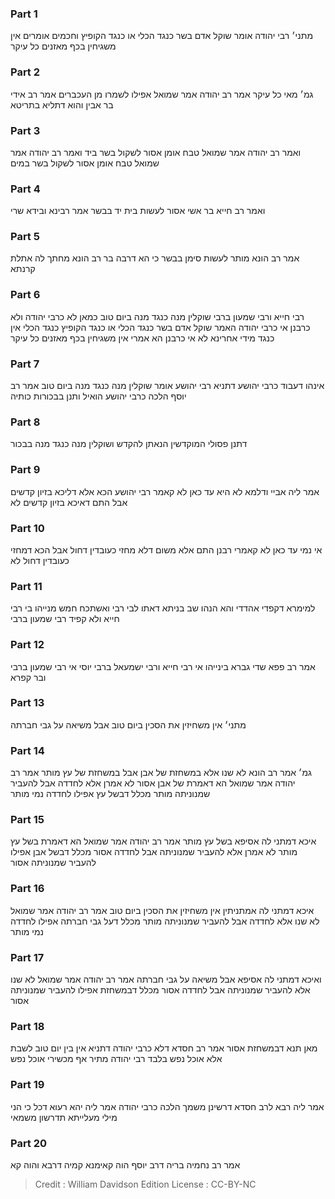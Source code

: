 
### Part 1
מתני׳ רבי יהודה אומר שוקל אדם בשר כנגד הכלי או כנגד הקופיץ וחכמים אומרים אין משגיחין בכף מאזנים כל עיקר 

### Part 2
גמ׳ מאי כל עיקר אמר רב יהודה אמר שמואל אפילו לשמרו מן העכברים אמר רב אידי בר אבין והוא דתליא בתריטא 

### Part 3
ואמר רב יהודה אמר שמואל טבח אומן אסור לשקול בשר ביד ואמר רב יהודה אמר שמואל טבח אומן אסור לשקול בשר במים 

### Part 4
ואמר רב חייא בר אשי אסור לעשות בית יד בבשר אמר רבינא ובידא שרי 

### Part 5
אמר רב הונא מותר לעשות סימן בבשר כי הא דרבה בר רב הונא מחתך לה אתלת קרנתא 

### Part 6
רבי חייא ורבי שמעון ברבי שוקלין מנה כנגד מנה ביום טוב כמאן לא כרבי יהודה ולא כרבנן אי כרבי יהודה האמר שוקל אדם בשר כנגד הכלי או כנגד הקופיץ כנגד הכלי אין כנגד מידי אחרינא לא אי כרבנן הא אמרי אין משגיחין בכף מאזנים כל עיקר 

### Part 7
אינהו דעבוד כרבי יהושע דתניא רבי יהושע אומר שוקלין מנה כנגד מנה ביום טוב אמר רב יוסף הלכה כרבי יהושע הואיל ותנן בבכורות כותיה 

### Part 8
דתנן פסולי המוקדשין הנאתן להקדש ושוקלין מנה כנגד מנה בבכור 

### Part 9
אמר ליה אביי ודלמא לא היא עד כאן לא קאמר רבי יהושע הכא אלא דליכא בזיון קדשים אבל התם דאיכא בזיון קדשים לא 

### Part 10
אי נמי עד כאן לא קאמרי רבנן התם אלא משום דלא מחזי כעובדין דחול אבל הכא דמחזי כעובדין דחול לא 

### Part 11
למימרא דקפדי אהדדי והא הנהו שב בניתא דאתו לבי רבי ואשתכח חמש מנייהו בי רבי חייא ולא קפיד רבי שמעון ברבי 

### Part 12
אמר רב פפא שדי גברא בינייהו אי רבי חייא ורבי ישמעאל ברבי יוסי אי רבי שמעון ברבי ובר קפרא 

### Part 13
מתני׳ אין משחיזין את הסכין ביום טוב אבל משיאה על גבי חברתה 

### Part 14
גמ׳ אמר רב הונא לא שנו אלא במשחזת של אבן אבל במשחזת של עץ מותר אמר רב יהודה אמר שמואל הא דאמרת של אבן אסור לא אמרן אלא לחדדה אבל להעביר שמנוניתה מותר מכלל דבשל עץ אפילו לחדדה נמי מותר 

### Part 15
איכא דמתני לה אסיפא בשל עץ מותר אמר רב יהודה אמר שמואל הא דאמרת בשל עץ מותר לא אמרן אלא להעביר שמנוניתה אבל לחדדה אסור מכלל דבשל אבן אפילו להעביר שמנוניתה אסור 

### Part 16
איכא דמתני לה אמתניתין אין משחיזין את הסכין ביום טוב אמר רב יהודה אמר שמואל לא שנו אלא לחדדה אבל להעביר שמנוניתה מותר מכלל דעל גבי חברתה אפילו לחדדה נמי מותר 

### Part 17
ואיכא דמתני לה אסיפא אבל משיאה על גבי חברתה אמר רב יהודה אמר שמואל לא שנו אלא להעביר שמנוניתה אבל לחדדה אסור מכלל דבמשחזת אפילו להעביר שמנוניתה אסור 

### Part 18
מאן תנא דבמשחזת אסור אמר רב חסדא דלא כרבי יהודה דתניא אין בין יום טוב לשבת אלא אוכל נפש בלבד רבי יהודה מתיר אף מכשירי אוכל נפש 

### Part 19
אמר ליה רבא לרב חסדא דרשינן משמך הלכה כרבי יהודה אמר ליה יהא רעוא דכל כי הני מילי מעלייתא תדרשון משמאי 

### Part 20
אמר רב נחמיה בריה דרב יוסף הוה קאימנא קמיה דרבא והוה קא 

>Credit : William Davidson Edition
>License : CC-BY-NC